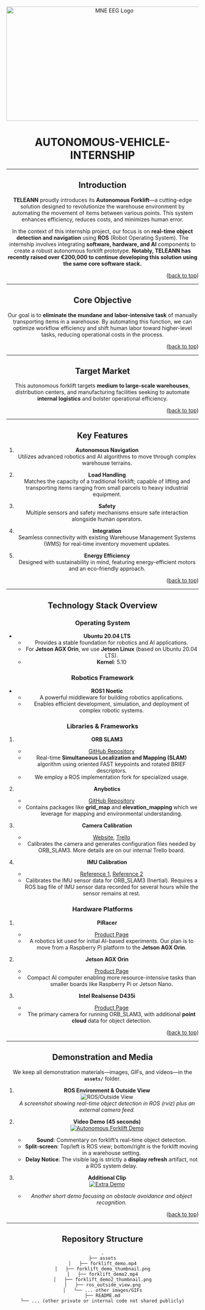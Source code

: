 <a id="readme-top"></a>

<br />
<div align="center">
  <a href="https://github.com/alexdrumi/Autonomous-Vehicle-Internship">
    <img src="assets/mne_eeg.jpg" alt="MNE EEG Logo" width="550" height="300">
  </a>
<h1 align="center">AUTONOMOUS-VEHICLE-INTERNSHIP</h1>


---

## Introduction

**TELEANN** proudly introduces its **Autonomous Forklift**—a cutting-edge solution designed to revolutionize the warehouse environment by automating the movement of items between various points. This system enhances efficiency, reduces costs, and minimizes human error.

In the context of this internship project, our focus is on **real-time object detection and navigation** using **ROS** (Robot Operating System). The internship involves integrating **software, hardware, and AI** components to create a robust autonomous forklift prototype. **Notably, TELEANN has recently raised over €200,000 to continue developing this solution using the same core software stack.**

<p align="right">(<a href="#top">back to top</a>)</p>

---

## Core Objective

Our goal is to **eliminate the mundane and labor-intensive task** of manually transporting items in a warehouse. By automating this function, we can optimize workflow efficiency and shift human labor toward higher-level tasks, reducing operational costs in the process.

<p align="right">(<a href="#top">back to top</a>)</p>

---

## Target Market

This autonomous forklift targets **medium to large-scale warehouses**, distribution centers, and manufacturing facilities seeking to automate **internal logistics** and bolster operational efficiency.

<p align="right">(<a href="#top">back to top</a>)</p>

---

## Key Features

1. **Autonomous Navigation**  
   Utilizes advanced robotics and AI algorithms to move through complex warehouse terrains.

2. **Load Handling**  
   Matches the capacity of a traditional forklift; capable of lifting and transporting items ranging from small parcels to heavy industrial equipment.

3. **Safety**  
   Multiple sensors and safety mechanisms ensure safe interaction alongside human operators.

4. **Integration**  
   Seamless connectivity with existing Warehouse Management Systems (WMS) for real-time inventory movement updates.

5. **Energy Efficiency**  
   Designed with sustainability in mind, featuring energy-efficient motors and an eco-friendly approach.

<p align="right">(<a href="#top">back to top</a>)</p>

---

## Technology Stack Overview

### Operating System
- **Ubuntu 20.04 LTS**  
  - Provides a stable foundation for robotics and AI applications.  
  - For **Jetson AGX Orin**, we use **Jetson Linux** (based on Ubuntu 20.04 LTS).  
  - **Kernel**: 5.10

### Robotics Framework
- **ROS1 Noetic**  
  - A powerful middleware for building robotics applications.  
  - Enables efficient development, simulation, and deployment of complex robotic systems.

### Libraries & Frameworks

1. **ORB SLAM3**  
   - [GitHub Repository](#)  
   - Real-time **Simultaneous Localization and Mapping (SLAM)** algorithm using oriented FAST keypoints and rotated BRIEF descriptors.  
   - We employ a ROS implementation fork for specialized usage.

2. **Anybotics**  
   - [GitHub Repository](#)  
   - Contains packages like **grid_map** and **elevation_mapping** which we leverage for mapping and environmental understanding.

3. **Camera Calibration**  
   - [Website](#), [Trello](#)  
   - Calibrates the camera and generates configuration files needed by ORB_SLAM3. More details are on our internal Trello board.

4. **IMU Calibration**  
   - [Reference 1](#), [Reference 2](#)  
   - Calibrates the IMU sensor data for ORB_SLAM3 (Inertial). Requires a ROS bag file of IMU sensor data recorded for several hours while the sensor remains at rest.

### Hardware Platforms
1. **PiRacer**  
   - [Product Page](#)  
   - A robotics kit used for initial AI-based experiments. Our plan is to move from a Raspberry Pi platform to the **Jetson AGX Orin**.

2. **Jetson AGX Orin**  
   - [Product Page](#)  
   - Compact AI computer enabling more resource-intensive tasks than smaller boards like Raspberry Pi or Jetson Nano.

3. **Intel Realsense D435i**  
   - [Product Page](#)  
   - The primary camera for running ORB_SLAM3, with additional **point cloud** data for object detection.

<p align="right">(<a href="#top">back to top</a>)</p>

---

## Demonstration and Media

We keep all demonstration materials—images, GIFs, and videos—in the **`assets/`** folder.

1. **ROS Environment & Outside View**  
   ![ROS/Outside View](assets/ros_outside_view.png)  
   *A screenshot showing real-time object detection in ROS (rviz) plus an external camera feed.*

2. **Video Demo (45 seconds)**  
   [![Autonomous Forklift Demo](assets/forklift_demo_thumbnail.png)](assets/forklift_demo.mp4)  
   - **Sound**: Commentary on forklift’s real-time object detection.  
   - **Split-screen**: Top/left is ROS view; bottom/right is the forklift moving in a warehouse setting.  
   - **Delay Notice**: The visible lag is strictly a **display refresh** artifact, not a ROS system delay.

3. **Additional Clip**  
   [![Extra Demo](assets/forklift_demo2_thumbnail.png)](assets/forklift_demo2.mp4)  
   - *Another short demo focusing on obstacle avoidance and object recognition.*

<p align="right">(<a href="#top">back to top</a>)</p>

---

## Repository Structure

```plaintext
.
├── assets
│   ├── forklift_demo.mp4
│   ├── forklift_demo_thumbnail.png
│   ├── forklift_demo2.mp4
│   ├── forklift_demo2_thumbnail.png
│   ├── ros_outside_view.png
│   └── ... other images/GIFs
├── README.md
└── ... (other private or internal code not shared publicly)
